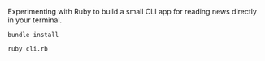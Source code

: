 Experimenting with Ruby to build a small CLI app for reading news directly in your terminal.


```shell
bundle install
```


```shell
ruby cli.rb
```
